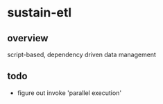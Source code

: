 # sustain-etl
## overview
script-based, dependency driven data management

## todo
- figure out invoke 'parallel execution'
